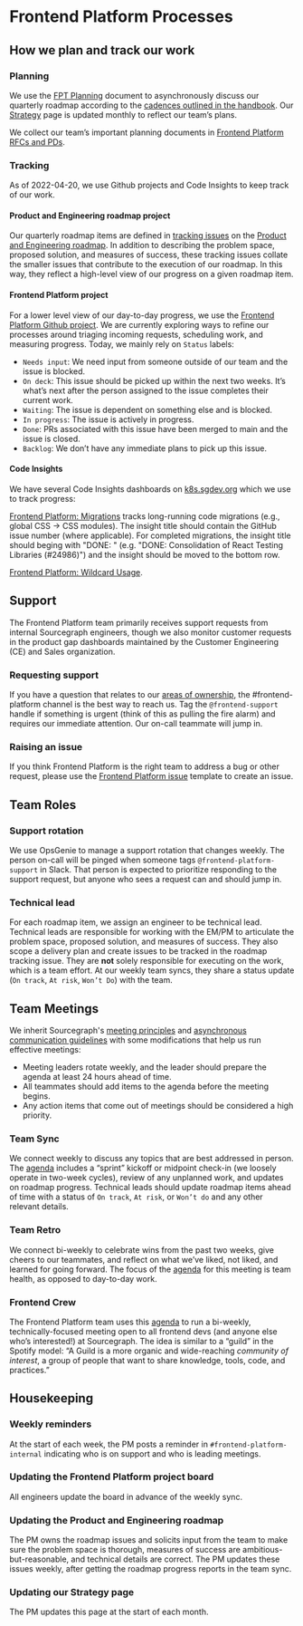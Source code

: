 # Frontend Platform Processes

## How we plan and track our work

### Planning

We use the [FPT Planning](https://docs.google.com/document/d/1Y_1t9fPWn7VfARcLKj4KEV4FJoMHsGzG8flJH2V54QA/edit) document to asynchronously discuss our quarterly roadmap according to the [cadences outlined in the handbook](../../../process/planning-process.md). Our [Strategy](../../../../../../content/strategy-goals/strategy/enablement/frontend-platform/index.md) page is updated monthly to reflect our team’s plans.

We collect our team’s important planning documents in [Frontend Platform RFCs and PDs](https://docs.google.com/document/d/12CJP9T360GzxQJpJuJgtRid3uKpyIWPo1XpvkXG3P9M/edit).

### Tracking

As of 2022-04-20, we use Github projects and Code Insights to keep track of our work.

#### Product and Engineering roadmap project

Our quarterly roadmap items are defined in [tracking issues](../../process/tracking_issues.md) on the [Product and Engineering roadmap](https://github.com/orgs/sourcegraph/projects/214/views/14). In addition to describing the problem space, proposed solution, and measures of success, these tracking issues collate the smaller issues that contribute to the execution of our roadmap. In this way, they reflect a high-level view of our progress on a given roadmap item.

#### Frontend Platform project

For a lower level view of our day-to-day progress, we use the [Frontend Platform Github project](https://github.com/orgs/sourcegraph/projects/222/views/1). We are currently exploring ways to refine our processes around triaging incoming requests, scheduling work, and measuring progress. Today, we mainly rely on `Status` labels:

- `Needs input`: We need input from someone outside of our team and the issue is blocked.
- `On deck`: This issue should be picked up within the next two weeks. It’s what’s next after the person assigned to the issue completes their current work.
- `Waiting`: The issue is dependent on something else and is blocked.
- `In progress`: The issue is actively in progress.
- `Done`: PRs associated with this issue have been merged to main and the issue is closed.
- `Backlog`: We don’t have any immediate plans to pick up this issue.

#### Code Insights

We have several Code Insights dashboards on [k8s.sgdev.org](https://k8s.sgdev.org/) which we use to track progress:

[Frontend Platform: Migrations](https://k8s.sgdev.org/insights/dashboards/ZGFzaGJvYXJkOnsiSWRUeXBlIjoiY3VzdG9tIiwiQXJnIjo3MjY0OTF9) tracks long-running code migrations (e.g., global CSS → CSS modules). The insight title should contain the GitHub issue number (where applicable). For completed migrations, the insight title should beging with "DONE: " (e.g. "DONE: Consolidation of React Testing Libraries (#24986)") and the insight should be moved to the bottom row.

[Frontend Platform: Wildcard Usage](https://k8s.sgdev.org/insights/dashboards/ZGFzaGJvYXJkOnsiSWRUeXBlIjoiY3VzdG9tIiwiQXJnIjo3MjcxMzd9).

## Support

The Frontend Platform team primarily receives support requests from internal Sourcegraph engineers, though we also monitor customer requests in the product gap dashboards maintained by the Customer Engineering (CE) and Sales organization.

### Requesting support

If you have a question that relates to our [areas of ownership](../../process/engineering_ownership.md), the #frontend-platform channel is the best way to reach us. Tag the `@frontend-support` handle if something is urgent (think of this as pulling the fire alarm) and requires our immediate attention. Our on-call teammate will jump in.

### Raising an issue

If you think Frontend Platform is the right team to address a bug or other request, please use the [Frontend Platform issue](https://github.com/sourcegraph/sourcegraph/issues/new?assignees=&labels=team%2Ffrontend-platform&template=frontend_platform_issue.yaml) template to create an issue.

## Team Roles

### Support rotation

We use OpsGenie to manage a support rotation that changes weekly. The person on-call will be pinged when someone tags `@frontend-platform-support` in Slack. That person is expected to prioritize responding to the support request, but anyone who sees a request can and should jump in.

### Technical lead

For each roadmap item, we assign an engineer to be technical lead. Technical leads are responsible for working with the EM/PM to articulate the problem space, proposed solution, and measures of success. They also scope a delivery plan and create issues to be tracked in the roadmap tracking issue. They are **not** solely responsible for executing on the work, which is a team effort. At our weekly team syncs, they share a status update (`On track`, `At risk`, `Won’t Do`) with the team.

## Team Meetings

We inherit Sourcegraph's [meeting principles](../../../../../company-info-and-process/communication/index.md#internal-meetings) and [asynchronous communication guidelines](../../../../../company-info-and-process/communication/asynchronous-communication.md#how-to-choose-sync-vs-async) with some modifications that help us run effective meetings:

- Meeting leaders rotate weekly, and the leader should prepare the agenda at least 24 hours ahead of time.
- All teammates should add items to the agenda before the meeting begins.
- Any action items that come out of meetings should be considered a high priority.

### Team Sync

We connect weekly to discuss any topics that are best addressed in person. The [agenda](https://docs.google.com/document/d/1_wptyMfAjLagJKPjIhPt_miXoEpYuyo_64PBCTTr5h0/edit) includes a “sprint” kickoff or midpoint check-in (we loosely operate in two-week cycles), review of any unplanned work, and updates on roadmap progress. Technical leads should update roadmap items ahead of time with a status of `On track`, `At risk`, or `Won’t do` and any other relevant details.

### Team Retro

We connect bi-weekly to celebrate wins from the past two weeks, give cheers to our teammates, and reflect on what we’ve liked, not liked, and learned for going forward. The focus of the [agenda](https://docs.google.com/document/d/1SRhrTRJFGAEtTyhOqaO7TxsMQeBgIhUXRCDOEcv1EB8/edit) for this meeting is team health, as opposed to day-to-day work.

### Frontend Crew

The Frontend Platform team uses this [agenda](https://docs.google.com/document/d/1el48U_HejMzoUjQ_l2glyPSFkuqTCr_IvIvkfu2zNNY/edit#heading=h.i5plvdwlbjoi) to run a bi-weekly, technically-focused meeting open to all frontend devs (and anyone else who’s interested!) at Sourcegraph. The idea is similar to a “guild” in the Spotify model: “A Guild is a more organic and wide-reaching _community of interest_, a group of people that want to share knowledge, tools, code, and practices.”

## Housekeeping

### Weekly reminders

At the start of each week, the PM posts a reminder in `#frontend-platform-internal` indicating who is on support and who is leading meetings.

### Updating the Frontend Platform project board

All engineers update the board in advance of the weekly sync.

### Updating the Product and Engineering roadmap

The PM owns the roadmap issues and solicits input from the team to make sure the problem space is thorough, measures of success are ambitious-but-reasonable, and technical details are correct. The PM updates these issues weekly, after getting the roadmap progress reports in the team sync.

### Updating our Strategy page

The PM updates this page at the start of each month.
